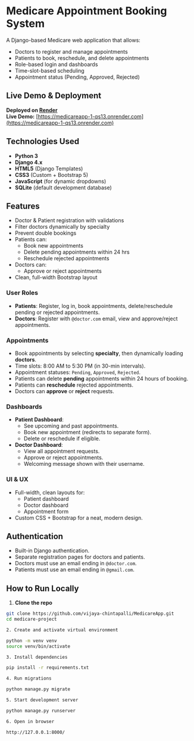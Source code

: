 #  Medicare Appointment Booking System
A Django-based Medicare web application that allows:
-  Doctors to register and manage appointments
-  Patients to book, reschedule, and delete appointments
-  Role-based login and dashboards
-  Time-slot-based scheduling
-  Appointment status (Pending, Approved, Rejected)

##  Live Demo & Deployment
 **Deployed on [Render](https://render.com/)**  
 **Live Demo:** [https://medicareapp-1-qs13.onrender.com](https://medicareapp-1-qs13.onrender.com)

##  Technologies Used
- **Python 3**
- **Django 4.x**
- **HTML5** (Django Templates)
- **CSS3** (Custom + Bootstrap 5)
- **JavaScript** (for dynamic dropdowns)
- **SQLite** (default development database)
  
## Features
- Doctor & Patient registration with validations
- Filter doctors dynamically by specialty
- Prevent double bookings
- Patients can:
  - Book new appointments
  - Delete pending appointments within 24 hrs
  - Reschedule rejected appointments
- Doctors can:
  - Approve or reject appointments
- Clean, full-width Bootstrap layout

###  User Roles
- **Patients**: Register, log in, book appointments, delete/reschedule pending or rejected appointments.
- **Doctors**: Register with `@doctor.com` email, view and approve/reject appointments.

###  Appointments
- Book appointments by selecting **specialty**, then dynamically loading **doctors**.
- Time slots: 8:00 AM to 5:30 PM (in 30-min intervals).
- Appointment statuses: `Pending`, `Approved`, `Rejected`.
- Patients can delete **pending** appointments within 24 hours of booking.
- Patients can **reschedule** rejected appointments.
- Doctors can **approve** or **reject** requests.

###  Dashboards
- **Patient Dashboard**:
  - See upcoming and past appointments.
  - Book new appointment (redirects to separate form).
  - Delete or reschedule if eligible.
- **Doctor Dashboard**:
  - View all appointment requests.
  - Approve or reject appointments.
  - Welcoming message shown with their username.

###  UI & UX
- Full-width, clean layouts for:
  - Patient dashboard
  - Doctor dashboard
  - Appointment form
- Custom CSS + Bootstrap for a neat, modern design.

##  Authentication
- Built-in Django authentication.
- Separate registration pages for doctors and patients.
- Doctors must use an email ending in `@doctor.com`.
- Patients must use an email ending in `@gmail.com`.

##  How to Run Locally

1. **Clone the repo**
```bash
git clone https://github.com/vijaya-chintapalli/MedicareApp.git
cd medicare-project

2. Create and activate virtual environment

python -m venv venv
source venv/bin/activate  

3. Install dependencies

pip install -r requirements.txt

4. Run migrations

python manage.py migrate

5. Start development server

python manage.py runserver

6. Open in browser

http://127.0.0.1:8000/


